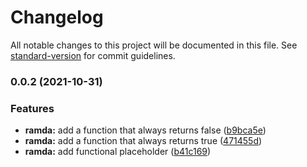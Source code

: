 # Changelog

All notable changes to this project will be documented in this file. See [standard-version](https://github.com/conventional-changelog/standard-version) for commit guidelines.

### 0.0.2 (2021-10-31)

### Features

- **ramda:** add a function that always returns false ([b9bca5e](https://github.com/hitmands/ramda-ts/commit/b9bca5edc4f428c47cb0fa306cb060644488fd31))
- **ramda:** add a function that always returns true ([471455d](https://github.com/hitmands/ramda-ts/commit/471455db0a8261000bbc29f10164ef5f1348f29c))
- **ramda:** add functional placeholder ([b41c169](https://github.com/hitmands/ramda-ts/commit/b41c169dfbe9f98fd5ebfad34bdf0da0b5ca7265))
